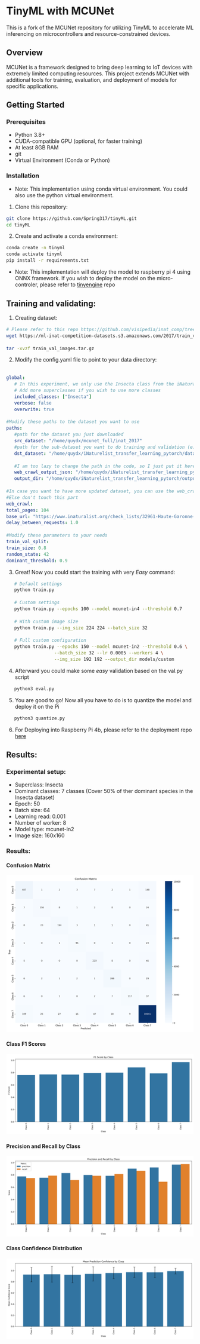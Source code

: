 # TinyML with MCUNet

This is a fork of the MCUNet repository for utilizing TinyML to accelerate ML inferencing on microcontrollers and resource-constrained devices.

## Overview

MCUNet is a framework designed to bring deep learning to IoT devices with extremely limited computing resources. This project extends MCUNet with additional tools for training, evaluation, and deployment of models for specific applications.

## Getting Started

### Prerequisites

* Python 3.8+ 
* CUDA-compatible GPU (optional, for faster training)
* At least 8GB RAM
* git
* Virtual Environment (Conda or Python)

### Installation

* Note: This implementation using conda virtual environment. You could also use the python virtual environment. 

1. Clone this repository:
```bash
git clone https://github.com/Spring317/tinyML.git
cd tinyML
```

2. Create and activate a conda environment:
```bash
conda create -n tinyml 
conda activate tinyml
pip install -r requirements.txt
```

* Note: This implementation will deploy the model to raspberry pi 4 using ONNX framework. If you wish to deploy the model on the micro-controler, please refer to [tinyengine](https://github.com/mit-han-lab/tinyengine) repo

## Training and validating:

1. Creating dataset:
```bash
# Please refer to this repo https://github.com/visipedia/inat_comp/tree/master/2017 if you having problem with the dataset
wget https://ml-inat-competition-datasets.s3.amazonaws.com/2017/train_val_images.tar.gz

tar -xvzf train_val_images.tar.gz
```  

2. Modify the config.yaml file to point to your data directory:
```yaml

global:
   # In this experiment, we only use the Insecta class from the iNaturalist dataset
   # Add more superclasses if you wish to use more classes
   included_classes: ["Insecta"]
   verbose: false
   overwrite: true

#Modify these paths to the dataset you want to use
paths:
   #path for the dataset you just downloaded
   src_dataset: "/home/quydx/mcunet_full/inat_2017"
   #path for the sub-dataset you want to do training and validation (e.g. haute_garonne)
   dst_dataset: "/home/quydx/iNaturelist_transfer_learning_pytorch/data/haute_garonne"

   #I am too lazy to change the path in the code, so I just put it here. Please don't touch it T.T
   web_crawl_output_json: "/home/quydx/iNaturelist_transfer_learning_pytorch/output/haute_garonne.json"
   output_dir: "/home/quydx/iNaturelist_transfer_learning_pytorch/output"

#In case you want to have more updated dataset, you can use the web_crawl to download the latest data from iNaturalist
#Else don't touch this part
web_crawl:
total_pages: 104
base_url: "https://www.inaturalist.org/check_lists/32961-Haute-Garonne-Check-List?page="
delay_between_requests: 1.0

#Modify these parameters to your needs
train_val_split:
train_size: 0.8
random_state: 42
dominant_threshold: 0.9
```

3.  Great! Now you could start the training with very *Easy* command:
```bash
   # Default settings
   python train.py

   # Custom settings
   python train.py --epochs 100 --model mcunet-in4 --threshold 0.7

   # With custom image size
   python train.py --img_size 224 224 --batch_size 32

   # Full custom configuration
   python train.py --epochs 150 --model mcunet-in2 --threshold 0.6 \
                  --batch_size 32 --lr 0.0005 --workers 4 \
                  --img_size 192 192 --output_dir models/custom

```

4. Afterward you could make some *easy* validation based on the val.py script
```bash
   python3 eval.py
```

5.  You are good to go! Now all you have to do is to quantize the model and deploy it on the Pi
```bash
   python3 quantize.py
```

6.  For Deploying into Raspberry Pi 4b, please refer to the deployment repo [here]()

## Results:

### Experimental setup:

* Superclass: Insecta 
* Dominant classes: 7 classes (Cover 50% of ther dominant species in the Insecta dataset)
* Epoch: 50
* Batch size: 64
* Learning read: 0.001
* Number of worker: 8
* Model type: mcunet-in2
* Image size: 160x160

### Results: 

#### Confusion Matrix
![Confusion Matrix](evaluation_results/confusion_matrix.png)

#### Class F1 Scores
![Class F1 Scores](evaluation_results/class_f1_scores.png)

#### Precision and Recall by Class
![Precision and Recall](evaluation_results/precision_recall.png)

#### Class Confidence Distribution
![Class Confidence](evaluation_results/class_confidence.png)


